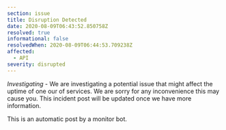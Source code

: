 ```yaml
---
section: issue
title: Disruption Detected
date: 2020-08-09T06:43:52.850758Z
resolved: true
informational: false
resolvedWhen: 2020-08-09T06:44:53.709238Z
affected:
  - API
severity: disrupted
---
```

*Investigating* - We are investigating a potential issue that might affect the uptime of one our of services. We are sorry for any inconvenience this may cause you. This incident post will be updated once we have more information.

This is an automatic post by a monitor bot.
        